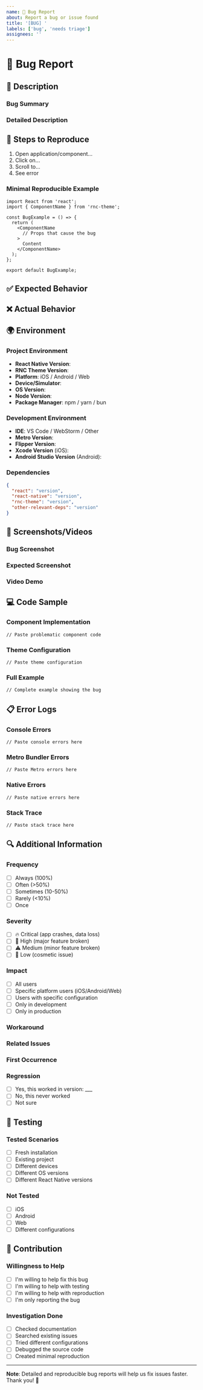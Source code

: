 ```yaml
---
name: 🐛 Bug Report
about: Report a bug or issue found
title: '[BUG] '
labels: ['bug', 'needs triage']
assignees: ''
---
```


# 🐛 Bug Report

## 📝 Description

<!-- Provide a clear and concise description of the bug found -->

### Bug Summary
<!-- Explain the bug in 1-2 sentences -->

### Detailed Description
<!-- Provide a more detailed explanation of the problem -->

## 🔄 Steps to Reproduce

<!-- Provide steps to reproduce the bug -->

1. Open application/component...
2. Click on...
3. Scroll to...
4. See error

### Minimal Reproducible Example
<!-- Provide minimal code example that can reproduce the bug -->

```tsx
import React from 'react';
import { ComponentName } from 'rnc-theme';

const BugExample = () => {
  return (
    <ComponentName
      // Props that cause the bug
    >
      Content
    </ComponentName>
  );
};

export default BugExample;
```

## ✅ Expected Behavior

<!-- Explain what should happen -->

## ❌ Actual Behavior

<!-- Explain what actually happens -->

## 🌍 Environment

<!-- Provide information about the environment where the bug occurs -->

### Project Environment
- **React Native Version**: 
- **RNC Theme Version**: 
- **Platform**: iOS / Android / Web
- **Device/Simulator**: 
- **OS Version**: 
- **Node Version**: 
- **Package Manager**: npm / yarn / bun

### Development Environment
- **IDE**: VS Code / WebStorm / Other
- **Metro Version**: 
- **Flipper Version**: 
- **Xcode Version** (iOS): 
- **Android Studio Version** (Android): 

### Dependencies
<!-- List dependencies that might be related -->
```json
{
  "react": "version",
  "react-native": "version",
  "rnc-theme": "version",
  "other-relevant-deps": "version"
}
```

## 📱 Screenshots/Videos

<!-- Include screenshots or videos showing the bug -->

### Bug Screenshot
<!-- Screenshot showing the bug -->

### Expected Screenshot
<!-- Screenshot showing expected behavior (if available) -->

### Video Demo
<!-- Video showing the bug in action -->

## 💻 Code Sample

### Component Implementation
<!-- Code of the problematic component -->

```tsx
// Paste problematic component code
```

### Theme Configuration
<!-- Theme configuration used -->

```tsx
// Paste theme configuration
```

### Full Example
<!-- Complete runnable example -->

```tsx
// Complete example showing the bug
```

## 📋 Error Logs

### Console Errors
<!-- Errors appearing in console -->

```
// Paste console errors here
```

### Metro Bundler Errors
<!-- Errors from Metro bundler -->

```
// Paste Metro errors here
```

### Native Errors
<!-- Errors from native side (iOS/Android) -->

```
// Paste native errors here
```

### Stack Trace
<!-- Complete stack trace if available -->

```
// Paste stack trace here
```

## 🔍 Additional Information

### Frequency
<!-- How often does this bug occur? -->
- [ ] Always (100%)
- [ ] Often (>50%)
- [ ] Sometimes (10-50%)
- [ ] Rarely (<10%)
- [ ] Once

### Severity
<!-- How severe is the impact of this bug? -->
- [ ] 🔥 Critical (app crashes, data loss)
- [ ] 🚨 High (major feature broken)
- [ ] ⚠️ Medium (minor feature broken)
- [ ] 📝 Low (cosmetic issue)

### Impact
<!-- Who is affected by this bug? -->
- [ ] All users
- [ ] Specific platform users (iOS/Android/Web)
- [ ] Users with specific configuration
- [ ] Only in development
- [ ] Only in production

### Workaround
<!-- Is there a workaround available? -->

### Related Issues
<!-- Links to related issues if any -->

### First Occurrence
<!-- When was this bug first discovered? -->

### Regression
<!-- Is this a regression from a previous version? -->
- [ ] Yes, this worked in version: ___
- [ ] No, this never worked
- [ ] Not sure

## 🧪 Testing

### Tested Scenarios
<!-- Scenarios that have been tested -->
- [ ] Fresh installation
- [ ] Existing project
- [ ] Different devices
- [ ] Different OS versions
- [ ] Different React Native versions

### Not Tested
<!-- Scenarios not yet tested -->
- [ ] iOS
- [ ] Android
- [ ] Web
- [ ] Different configurations

## 🤝 Contribution

### Willingness to Help
- [ ] I'm willing to help fix this bug
- [ ] I'm willing to help with testing
- [ ] I'm willing to help with reproduction
- [ ] I'm only reporting the bug

### Investigation Done
<!-- Investigation already performed -->
- [ ] Checked documentation
- [ ] Searched existing issues
- [ ] Tried different configurations
- [ ] Debugged the source code
- [ ] Created minimal reproduction

---

**Note**: Detailed and reproducible bug reports will help us fix issues faster. Thank you! 🙏